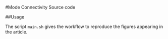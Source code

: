 #Mode Connectivity Source code

##Usage

The script ```main.sh``` gives the workflow to reproduce the figures appearing in the article.
